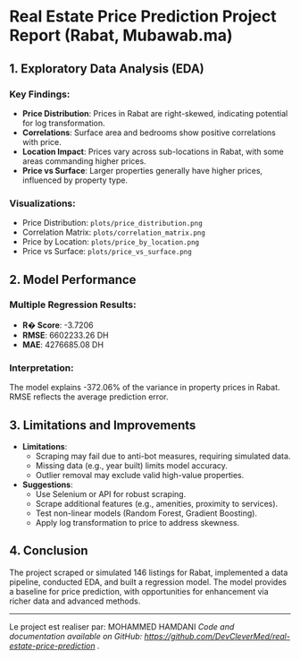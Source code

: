 
# Real Estate Price Prediction Project Report (Rabat, Mubawab.ma)

## 1. Exploratory Data Analysis (EDA)

### Key Findings:
- **Price Distribution**: Prices in Rabat are right-skewed, indicating potential for log transformation.
- **Correlations**: Surface area and bedrooms show positive correlations with price.
- **Location Impact**: Prices vary across sub-locations in Rabat, with some areas commanding higher prices.
- **Price vs Surface**: Larger properties generally have higher prices, influenced by property type.

### Visualizations:
- Price Distribution: `plots/price_distribution.png`
- Correlation Matrix: `plots/correlation_matrix.png`
- Price by Location: `plots/price_by_location.png`
- Price vs Surface: `plots/price_vs_surface.png`

## 2. Model Performance

### Multiple Regression Results:
- **R� Score**: -3.7206
- **RMSE**: 6602233.26 DH
- **MAE**: 4276685.08 DH

### Interpretation:
The model explains -372.06% of the variance in property prices in Rabat. RMSE reflects the average prediction error.

## 3. Limitations and Improvements
- **Limitations**:
  - Scraping may fail due to anti-bot measures, requiring simulated data.
  - Missing data (e.g., year built) limits model accuracy.
  - Outlier removal may exclude valid high-value properties.
- **Suggestions**:
  - Use Selenium or API for robust scraping.
  - Scrape additional features (e.g., amenities, proximity to services).
  - Test non-linear models (Random Forest, Gradient Boosting).
  - Apply log transformation to price to address skewness.

## 4. Conclusion
The project scraped or simulated 146 listings for Rabat, implemented a data pipeline, conducted EDA, and built a regression model. The model provides a baseline for price prediction, with opportunities for enhancement via richer data and advanced methods.

---
Le project est realiser par: MOHAMMED HAMDANI
*Code and documentation available on GitHub: https://github.com/DevCleverMed/real-estate-price-prediction .*
